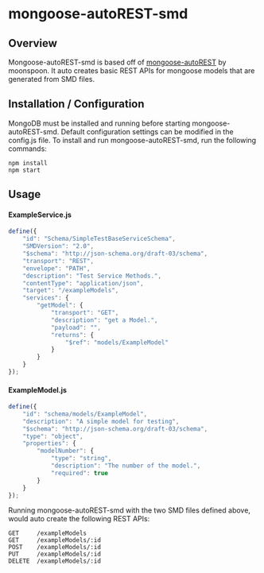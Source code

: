 # mongoose-autoREST-smd

## Overview
Mongoose-autoREST-smd is based off of [mongoose-autoREST](https://github.com/moonsspoon/mongoose-autoREST) by moonspoon.  It auto creates basic REST APIs for mongoose models that are generated from SMD files.

## Installation / Configuration
MongoDB must be installed and running before starting mongoose-autoREST-smd.  Default configuration settings can be modified in the config.js file.  To install and run mongoose-autoREST-smd, run the following commands:
````
npm install
npm start
````

## Usage

#### ExampleService.js
```javascript
define({
    "id": "Schema/SimpleTestBaseServiceSchema",
    "SMDVersion": "2.0",
    "$schema": "http://json-schema.org/draft-03/schema",
    "transport": "REST",
    "envelope": "PATH",
    "description": "Test Service Methods.",
    "contentType": "application/json",
    "target": "/exampleModels",
    "services": {
        "getModel": {
            "transport": "GET",
            "description": "get a Model.",
            "payload": "",
            "returns": {
                "$ref": "models/ExampleModel"
            }
        }
    }
});
```

#### ExampleModel.js
````javascript
define({
    "id": "schema/models/ExampleModel",
    "description": "A simple model for testing",
    "$schema": "http://json-schema.org/draft-03/schema",
    "type": "object",
    "properties": {
        "modelNumber": {
            "type": "string",
            "description": "The number of the model.",
            "required": true
        }
    }
});
````
Running mongoose-autoREST-smd with the two SMD files defined above, would auto create the following REST APIs:

```
GET   	/exampleModels
GET   	/exampleModels/:id
POST  	/exampleModels/:id
PUT   	/exampleModels/:id
DELETE	/exampleModels/:id 
```
